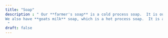 ```yaml
---
title: "Soap"
description : " Our **farmer's soap** is a cold process soap.  It is our special blend and our most popular soap.   It is antibacterial, and leaves your skin amazingly clean and lightly scented.  It comes in a variety of scents and each bar is uniquely colored.  They are truely beautiful and very rarely will you find two bars exactly alike.
We also have **goats milk** soap, which is a hot process soap.  It is also antibacterial and comes in a variety of scents and colors.  Our Goat's milk soap will leave your skin clean and moisturized all day.
 "
draft: false
---
```


